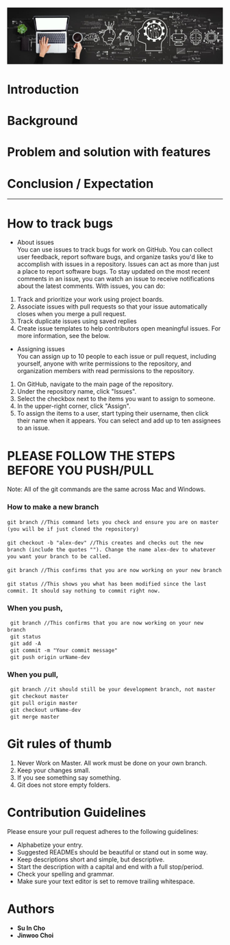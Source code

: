 ![logo](./ml.jpeg)

# Introduction


# Background


# Problem and solution with features


# Conclusion / Expectation 
 

--------


# How to track bugs
* About issues  
You can use issues to track bugs for work on GitHub. You can collect user feedback, report software bugs, and organize tasks you'd like to accomplish with issues in a repository. Issues can act as more than just a place to report software bugs. To stay updated on the most recent comments in an issue, you can watch an issue to receive notifications about the latest comments. With issues, you can do:  
1. Track and prioritize your work using project boards.  
2. Associate issues with pull requests so that your issue automatically closes when you merge a pull request.  
3. Track duplicate issues using saved replies  
4. Create issue templates to help contributors open meaningful issues. For more information, see the below.  

* Assigning issues  
You can assign up to 10 people to each issue or pull request, including yourself, anyone with write permissions to the repository, and organization members with read permissions to the repository.
1. On GitHub, navigate to the main page of the repository.
2. Under the repository name, click  "Issues".
3. Select the checkbox next to the items you want to assign to someone.
4. In the upper-right corner, click "Assign".
5. To assign the items to a user, start typing their username, then click their name when it appears. You can select and add up to ten assignees to an issue.

# PLEASE FOLLOW THE STEPS BEFORE YOU PUSH/PULL  
Note: All of the git commands are the same across Mac and Windows.

### How to make a new branch
```
git branch //This command lets you check and ensure you are on master (you will be if just cloned the repository)
	
git checkout -b "alex-dev" //This creates and checks out the new branch (include the quotes ""). Change the name alex-dev to whatever you want your branch to be called.

git branch //This confirms that you are now working on your new branch
		
git status //This shows you what has been modified since the last commit. It should say nothing to commit right now.
```
### When you push, 
```
 git branch //This confirms that you are now working on your new branch
 git status
 git add -A
 git commit -m "Your commit message"
 git push origin urName-dev
```
### When you pull,
```
 git branch //it should still be your development branch, not master
 git checkout master
 git pull origin master
 git checkout urName-dev
 git merge master
```
# Git rules of thumb
1. Never Work on Master. All work must be done on your own branch.
2. Keep your changes small.
3. If you see something say something.
4. Git does not store empty folders.

# Contribution Guidelines
Please ensure your pull request adheres to the following guidelines:

- Alphabetize your entry.
- Suggested READMEs should be beautiful or stand out in some way.
- Keep descriptions short and simple, but descriptive.
- Start the description with a capital and end with a full stop/period.
- Check your spelling and grammar.
- Make sure your text editor is set to remove trailing whitespace.

# Authors  
  * **Su In Cho**  
  * **Jinwoo Choi**  
